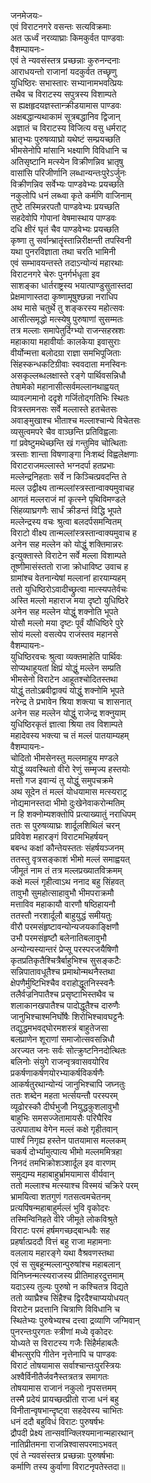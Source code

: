 जनमेजयः-  
एवं विराटनगरे वसन्तः सत्यविक्रमाः  
अत ऊर्ध्वं नरव्याघ्राः किमकुर्वत पाण्डवाः  
वैशम्पायनः-  
एवं ते न्यवसंस्तत्र प्रच्छन्नाः कुरुनन्दनाः  
आराधयन्तो राजानां यदकुर्वत तच्छृणु  
युधिष्ठिरः सभास्तारः सभ्यानामभवत्प्रियः  
तथैव च विराटस्य सपुत्रस्य विशाम्पते  
स ह्यक्षहृदयज्ञस्तान्क्रीडयामास पाण्डवः  
अक्षबद्धान्यथाकामं सूत्रबद्धानिव द्विजान्  
अज्ञातं च विराटस्य विजित्य वसु धर्मराट्  
भ्रातृभ्यः पुरुषव्याघ्रो यथेष्टं सम्प्रयच्छति  
भीमसेनोपि मांसानि भक्ष्याणि विविधानि च  
अतिसृष्टानि मत्स्येन विक्रीणन्निव भ्रातृषु  
वासांसि परिजीर्णानि लब्धान्यन्तःपुरेऽर्जुनः  
विक्रीणन्निव सर्वेभ्यः पाण्डवेभ्यः प्रयच्छति  
नकुलोपि धनं लब्ध्वा कृते कर्मणि वाजिनाम्  
तुष्टे तस्मिन्नरपतौ पाण्डवेभ्यः प्रयच्छति  
सहदेवोपि गोपानां वेषमास्थाय पाण्डवः  
दधि क्षीरं घृतं चैव पाण्डवेभ्यः प्रयच्छति  
कृष्णा तु सर्वान्भ्रातॄंस्तान्निरीक्षन्ती तपस्विनी  
यथा पुनरविज्ञाता तथा चरति भामिनी  
एवं सम्भावयन्तस्ते तदाऽन्योन्यं महारथाः  
विराटनगरे चेरुः पुनर्गर्भधृता इव  
साशङ्का धार्तराष्ट्रस्य भयात्पाण्डुसुतास्तदा  
प्रेक्षमाणास्तदा कृष्णामूषुश्छन्ना नराधिप  
अथ मासे चतुर्थे तु शङ्करस्य महोत्सवः  
आसीत्समृद्धो मत्स्येषु पुरुषाणां सुसम्मतः  
तत्र मल्लाः समापेतुर्दिग्भ्यो राजन्सहस्रशः  
महाकाया महावीर्याः कालकेया इवासुराः  
वीर्योन्मत्ता बलोदग्रा राज्ञा समभिपूजिताः  
सिंहस्कन्धकटिग्रीवाः स्ववदाता मनस्विनः  
असकृल्लब्धलक्षास्ते रङ्गे पार्थिवसन्निधौ  
तेषामेको महानासीत्सर्वमल्लानथाह्वयत्  
व्यावल्गमानो ददृशे गर्जितोद्गतिभिः स्थितः  
वित्रस्तमनसः सर्वे मल्लास्ते हतचेतसः  
अवाङ्मुखाश्च भीताश्च मल्लाश्चान्ये विचेतसः  
व्यसुत्वमपरे चैव वाञ्छन्ति प्रतिविह्वलाः  
गां प्रवेष्टुमथेच्छन्ति खं गन्तुमिव चोत्थिताः  
त्रस्ताः शान्ता विषणाङ्गा निःशब्दं विह्वलेक्षणाः  
विराटराजमल्लास्ते भग्नदर्पा हतप्रभाः  
मल्लेन्द्रनिहताः सर्वे न किञ्चित्प्रवदन्ति ते  
मल्ल उद्वीक्ष्य तान्मल्लांस्त्रस्तान्वाक्यमुवाचह  
आगतं मल्लराजं मां कृत्स्ने पृथिविमण्डले  
सिंहव्याघ्रगणैः सार्धं क्रीडन्तं विद्धि भूपते  
मल्लेन्द्रस्य वचः श्रुत्वा बलदर्पसमन्वितम्  
विराटो वीक्ष्य तान्मल्लांस्त्रस्तान्वाक्यमुवाच ह  
अनेन सह मल्लेन को योद्धुं शक्तिमान्नरः  
इत्युक्तास्ते विराटेन सर्वे मल्ला विशाम्पते  
तूष्णीमासंस्ततो राजा क्रोधाविष्ट उवाच ह  
ग्रामांश्च वेतनान्येषां मल्लानां हारयाम्यहम्  
ततो युधिष्ठिरोऽवादीच्छ्रुत्वा मात्स्यपतेर्वचः  
अस्ति मल्लो महाराज मया दृष्टो युधिष्ठिरे  
अनेन सह मल्लेन योद्धुं शक्नोति भूपते  
योसौ मल्लो मया दृष्टः पूर्वं यौधिष्ठिरे पुरे  
सोयं मल्लो वसत्येप राजंस्तव महानसे  
वैशम्पायनः-  
युधिष्ठिरवचः श्रुत्वा व्यक्तमाहेति पार्थिवः  
सोप्यथाहूयतां क्षिप्रं योद्धुं मल्लेन सम्प्रति  
भीमसेनो विराटेन आहूतश्चोदितस्तथा  
योद्धुं ततोऽब्रवीद्वाक्यं योद्धुं शक्नोमि भूपते  
नरेन्द्र ते प्रभावेन श्रिया शक्त्या च शासनात्  
अनेन सह मल्लेन योद्धुं राजेन्द्र शक्नुयाम्  
युधिष्ठिरकृतं ज्ञात्वा श्रिया तव विशाम्पते  
महादेवस्य भक्त्या च तं मल्लं पातयाम्यहम्  
वैशम्पायनः-  
चोदितो भीमसेनस्तु मल्लमाहूय मण्डले  
योद्धुं व्यवस्थितो वीरो रेणुं सम्मृज्य हस्तयोः  
मत्तो गज इवान्यं तु योद्धुं समुपचक्रमे  
अथ सूदेन तं मल्लं योधयामास मत्स्यराट्र  
नोद्यमानस्तदा भीमो दुःखेनेवाकरोन्मतिम्  
न हि शक्नोम्यशक्तोपि प्रत्याख्यातुं नराधिपम्  
ततः स पुरुषव्याघ्रः शार्दूलशिथिलं चरन्  
प्रविवेश महारङ्गं विराटमभिहर्षयन्  
बबन्ध कक्षां कौन्तेयस्ततः संहर्षयञ्जनम्  
ततस्तु वृत्रसङ्काशं भीमो मल्लं समाह्वयत्  
जीमूतं नाम तं तत्र मल्लप्रख्यातविक्रमम्  
कक्षे मल्लं गृहीत्वाऽथ ननाद बहु सिंहवत्  
तावुभौ सुमहोत्साहावुभौ भीमपराक्रमौ  
मत्ताविव महाकायौ वारणौ षष्ठिहायनौ  
ततस्तौ नरशार्दूलौ बाहुयुद्धं समीयतुः  
वीरौ परमसंहृष्टावन्योन्यजयकाङ्क्षिणौ  
उभौ परमसंहृष्टौ बलेनातिबलावुभौ  
अन्योन्यस्यान्तरं प्रेप्सू परस्परजयैषिणौ  
कृतप्रतिकृतैश्चित्रैर्बाहुभिश्च सुसङ्कटैः  
सन्निपातावधूतैश्च प्रमाथोन्मथनैस्तथा  
क्षेपणैर्मुष्टिभिश्चैव वराहोद्धूतनिस्स्वनैः  
तलैर्वज्रनिपातैश्च प्रसृष्टाभिस्तथैव च  
शलाकानखपातैश्च पादोद्धूतैश्च दारुणैः  
जानुभिश्चाश्मनिर्घोषैः शिरोभिश्चावघट्टनैः  
तद्युद्धमभवद्घोरमशस्त्रं बाहुतेजसा  
बलप्राणेन शूराणां समाजोत्सवसन्निधौ  
अरज्यत जनः सर्वः सोत्क्रुष्टनिनदोत्थितः  
बलिनोः संयुगे राजन्वृत्रवासवयोरिव  
प्रकर्षणाकर्षणयोरभ्याकर्षविकर्षणैः  
आकर्षतुरथान्योन्यं जानुभिश्चापि जघ्नतुः  
ततः शब्देन महता भर्त्सयन्तौ परस्परम्  
व्यूढोरस्कौ दीर्घभुजौ नियुद्धकुशलावुभौ  
बाहुभिः समसज्जेतामायसैः परिघैरिव  
उत्पपाताथ वेगेन मल्लं कक्षे गृहीतवान्  
पार्श्वं निगृह्य हस्तेन पातयामास मल्लकम्  
चकर्ष दोर्भ्यामुत्पात्य भीमो मल्लममित्रहा  
निनदं तमभिक्रोशञ्शार्दूल इव वारणम्  
समुद्यम्य महाबाहुर्भ्रामयामास वीर्यवान्  
ततो मल्लाश्च मत्स्याश्च विस्मयं चक्रिरे परम्  
भ्रामयित्वा शतगुणं गतसत्वमचेतनम्  
प्रत्यपिंषन्महाबाहुर्मल्लं भुवि वृकोदरः  
तस्मिन्विनिहते वीरे जीमूते लोकविश्रुते  
विराटः परमं हर्षमगच्छद्बान्धवैः सह  
प्रहर्षात्प्रददौ वित्तं बहु राजा महामनाः  
वललाय महारङ्गे यथा वैश्रवणस्तथा  
एवं स सुबहून्मल्लान्पुरुषांश्च महाबलान्  
विनिघ्नन्मत्स्यराजस्य प्रीतिमाहरदुत्तमाम्  
यदाऽस्य तुल्यः पुरुषो न कश्चितत्र विद्यते  
ततो व्याघ्रैश्च सिंहैश्च द्विरदैश्चाप्ययोधयत्  
विराटेन प्रदत्तानि चित्राणि विविधानि च  
स्थितेभ्यः पुरुषेभ्यश्च दत्त्वा द्रव्याणि जग्मिवान्  
पुनरन्तःपुरगतः स्त्रीणां मध्ये वृकोदरः  
योध्यते स विराटस्य गजैः सिंहैर्महाबलैः  
बीभत्सुरपि गीतेन नृत्तेनापि च पाण्डवः  
विराटं तोषयामास सर्वाश्चान्तःपुरस्त्रियः  
अश्वैर्विनीतैर्जवनैस्तत्रतत्र समागतः  
तोषयामास राजानं नकुलो नृपसत्तमम्  
तस्मै प्रदेयं प्रायच्छत्प्रीतो राजा धनं बहु  
विनीतान्वृषभान्दृष्ट्वा सहदेवस्य चाभितः  
धनं ददौ बहुविधं विराटः पुरुषर्षभः  
द्रौपदी प्रेक्ष्य तान्सर्वान्क्लिश्यमानान्महारथान्  
नातिप्रीतमना राजन्निश्वासपरमाऽभवत्  
एवं ते न्यवसंस्तत्र प्रच्छन्नाः पुरुषर्षभाः  
कर्माणि तस्य कुर्वाणा विराटनृपतेस्तदा॥  
